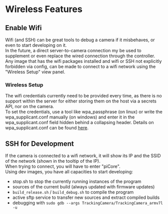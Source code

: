# Wireless Features

## Enable Wifi
Wifi (and SSH) can be great tools to debug a camera if it misbehaves, or even to start developing on it. <br>
In the future, a direct server-to-camera connection my be used to supplement or even replace the wired connection through the controller. <br>
Any image that has the wifi packages installed and wifi or SSH not explicitly forbidden via config, can be made to connect to a wifi network using the "Wireless Setup" view panel.

### Wireless Setup
The wifi credentials currently need to be provided every time, as there is no support within the server for either storing them on the host via a secrets API, nor on the camera. <br>
To set the credentials, use a tool like wpa_passphrase (on linux) or write the wpa_supplicant.conf manually (on windows) and enter it in the wpa_supplicant.conf field hidden behind a collapsing header. Details on wpa_supplicant.conf can be found [here](https://wiki.archlinux.org/title/Wpa_supplicant).

## SSH for Development
If the camera is connected to a wifi network, it will show its IP and the SSID of the network (shown in the tooltip of the IP). <br>
When trying to connect, you will have to enter "piCore". <br>
Using dev images, you have all capacities to start developing:
- stop.sh to stop the currently running instances of the program
- sources of the current build (always updated with firmware updates) 
- `build_release.sh` / `build_debug.sh` to compile the program
- active sftp service to transfer new sources and extract compiled builds
- debugging with `sudo gdb --args TrackingCamera/TrackingCamera_armv7l -u`